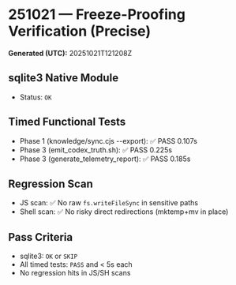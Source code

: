 # 251021 — Freeze-Proofing Verification (Precise)
**Generated (UTC):** 20251021T121208Z

## sqlite3 Native Module
- Status: `OK`

## Timed Functional Tests
- Phase 1 (knowledge/sync.cjs --export): ✅ PASS 0.107s
- Phase 3 (emit_codex_truth.sh):      ✅ PASS 0.225s
- Phase 3 (generate_telemetry_report): ✅ PASS 0.185s

## Regression Scan
- JS scan: ✅ No raw `fs.writeFileSync` in sensitive paths
- Shell scan: ✅ No risky direct redirections (mktemp+mv in place)

## Pass Criteria
- sqlite3: `OK` or `SKIP`
- All timed tests: `PASS` and < 5s each
- No regression hits in JS/SH scans

